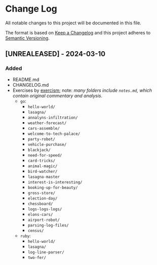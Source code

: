 # Change Log
All notable changes to this project will be documented in this file.
 
The format is based on [Keep a Changelog](http://keepachangelog.com/)
and this project adheres to [Semantic Versioning](http://semver.org/).
 
## [UNREALEASED] - 2024-03-10
### Added
- README.md
- CHANGELOG.md
- Exercises by [exercism](https://exercism.org); note: _many folders include `notes.md`, which contain original commentary and analysis._
    - `go`:
        - `hello-world/`
        - `lasagna/`
        - `annalyns-infiltration/`
        - `weather-forecast/`
        - `cars-assemble/`
        - `welcome-to-tech-palace/`
        - `party-robot/` 
        - `vehicle-purchase/`
        - `blackjack/`
        - `need-for-speed/`
        - `card-tricks/`
        - `animal-magic/`
        - `bird-watcher/`
        - `lasagna-master`
        - `interest-is-interesting/`
        - `booking-up-for-beauty/`
        - `gross-store/`
        - `election-day/`
        - `chessboard/`
        - `logs-logs-logs/`
        - `elons-cars/`
        - `airport-robot/`
        - `parsing-log-files/`
        - `census/`
    - `ruby`: 
        - `hello-world/`
        - `lasagna/`
        - `log-line-parser/`
        - `two-fer/`
    
